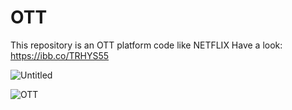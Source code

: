 # OTT
This repository is an OTT platform code like NETFLIX
Have a look:  https://ibb.co/TRHYS55

![Untitled](https://user-images.githubusercontent.com/117648930/218510826-7e8ed5e4-f91a-430d-bce7-fd116f7949ab.png)


![OTT](https://user-images.githubusercontent.com/117648930/218501039-77d1e13f-9130-4ac0-9189-eccc8991c773.png)
